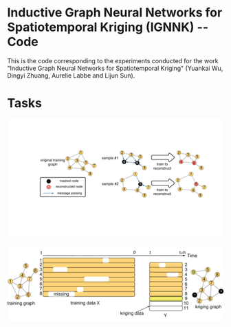 # Inductive Graph Neural Networks for Spatiotemporal Kriging (IGNNK) -- Code

This is the code corresponding to the experiments conducted for the work "Inductive Graph Neural Networks for Spatiotemporal Kriging"
(Yuankai Wu, Dingyi Zhuang, Aurelie Labbe and Lijun Sun).

# Tasks

>
<p align="center">
<img align="middle" src="https://github.com/Kaimaoge/IGNNK/blob/master/fig/Fig1new2.pdf" alt="some text" width="800" />
</p>

<p align="center">
<img align="middle" src="https://github.com/Kaimaoge/IGNNK/blob/master/fig/Fig2new2.pdf" alt="some text" width="800" />
</p>

